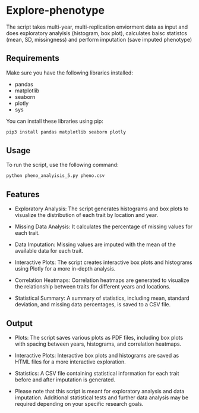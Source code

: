 # Explore-phenotype
The script takes multi-year, multi-replication enviorment data as input and does exploratory analyisis (histogram, box plot), calculates baisc statistcs (mean, SD, missingness) and perform imputation (save imputed phenotype)

## Requirements

Make sure you have the following libraries installed:

- pandas
- matplotlib
- seaborn
- plotly
- sys

You can install these libraries using pip:

```bash
pip3 install pandas matplotlib seaborn plotly

```

## Usage

To run the script, use the following command:

```bash
python pheno_analyisis_5.py pheno.csv

```


## Features
- Exploratory Analysis: The script generates histograms and box plots to visualize the distribution of each trait by location and year.

- Missing Data Analysis: It calculates the percentage of missing values for each trait.

- Data Imputation: Missing values are imputed with the mean of the available data for each trait.

- Interactive Plots: The script creates interactive box plots and histograms using Plotly for a more in-depth analysis.

- Correlation Heatmaps: Correlation heatmaps are generated to visualize the relationship between traits for different years and locations.

- Statistical Summary: A summary of statistics, including mean, standard deviation, and missing data percentages, is saved to a CSV file.

## Output
- Plots: The script saves various plots as PDF files, including box plots with spacing between years, histograms, and correlation heatmaps.

- Interactive Plots: Interactive box plots and histograms are saved as HTML files for a more interactive exploration.

- Statistics: A CSV file containing statistical information for each trait before and after imputation is generated.

- Please note that this script is meant for exploratory analysis and data imputation. Additional statistical tests and further data analysis may be required depending on your specific research goals.
